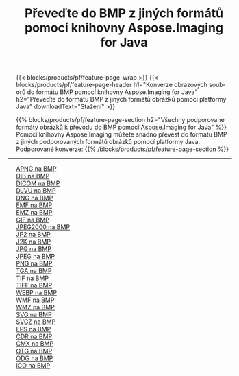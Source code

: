 ﻿---
title: Převeďte do BMP z jiných formátů pomocí knihovny Aspose.Imaging for Java 
weight: 3920
url: /cs/java/conversion/to/bmp 
lang: cs
langdirlevel: 2
locales: zh-hans,ja,it,ru,de,es,fr,nl,id,lt,pl,pt,vi,tr,ko,zh-hant,ar,hi,th,sv,cs,uk,he
description: Pomocí Aspose.Imaging můžete převést do BMP z jiných formátů pomocí Java
---

{{< blocks/products/pf/feature-page-wrap >}}
{{< blocks/products/pf/feature-page-header h1="Konverze obrazových souborů do formátu BMP pomocí knihovny Aspose.Imaging for Java" h2="Převeďte do formátu BMP z jiných formátů obrázků pomocí platformy Java" downloadText="Stažení" >}}


{{% blocks/products/pf/feature-page-section  h2="Všechny podporované formáty obrázků k převodu do BMP pomocí Aspose.Imaging for Java" %}}
Pomocí knihovny Aspose.Imaging můžete snadno převést do formátu BMP z jiných podporovaných formátů obrázků pomocí platformy Java.
<br/>
Podporované konverze:
{{% /blocks/products/pf/feature-page-section %}}
<div class="container-fluid productfamilypage bg-gray">
    <div class="convertypes bg-gray agp-content section">
        <div class="container">
		<hr style="margin-left:-20px;"/>
		<div class="row other-converters">
		    <div class='col-md-2 other-converter remove-lp remove-rp'><a href="/imaging/cs/java/conversion/apng-to-bmp" >APNG na BMP</a></div>
<div class='col-md-2 other-converter remove-lp remove-rp'><a href="/imaging/cs/java/conversion/dib-to-bmp" >DIB na BMP</a></div>
<div class='col-md-2 other-converter remove-lp remove-rp'><a href="/imaging/cs/java/conversion/dicom-to-bmp" >DICOM na BMP</a></div>
<div class='col-md-2 other-converter remove-lp remove-rp'><a href="/imaging/cs/java/conversion/djvu-to-bmp" >DJVU na BMP</a></div>
<div class='col-md-2 other-converter remove-lp remove-rp'><a href="/imaging/cs/java/conversion/dng-to-bmp" >DNG na BMP</a></div>
<div class='col-md-2 other-converter remove-lp remove-rp'><a href="/imaging/cs/java/conversion/emf-to-bmp" >EMF na BMP</a></div>
<div class='col-md-2 other-converter remove-lp remove-rp'><a href="/imaging/cs/java/conversion/emz-to-bmp" >EMZ na BMP</a></div>
<div class='col-md-2 other-converter remove-lp remove-rp'><a href="/imaging/cs/java/conversion/gif-to-bmp" >GIF na BMP</a></div>
<div class='col-md-2 other-converter remove-lp remove-rp'><a href="/imaging/cs/java/conversion/jpeg2000-to-bmp" >JPEG2000 na BMP</a></div>
<div class='col-md-2 other-converter remove-lp remove-rp'><a href="/imaging/cs/java/conversion/jp2-to-bmp" >JP2 na BMP</a></div>
<div class='col-md-2 other-converter remove-lp remove-rp'><a href="/imaging/cs/java/conversion/j2k-to-bmp" >J2K na BMP</a></div>
<div class='col-md-2 other-converter remove-lp remove-rp'><a href="/imaging/cs/java/conversion/jpg-to-bmp" >JPG na BMP</a></div>
<div class='col-md-2 other-converter remove-lp remove-rp'><a href="/imaging/cs/java/conversion/jpeg-to-bmp" >JPEG na BMP</a></div>
<div class='col-md-2 other-converter remove-lp remove-rp'><a href="/imaging/cs/java/conversion/png-to-bmp" >PNG na BMP</a></div>
<div class='col-md-2 other-converter remove-lp remove-rp'><a href="/imaging/cs/java/conversion/tga-to-bmp" >TGA na BMP</a></div>
<div class='col-md-2 other-converter remove-lp remove-rp'><a href="/imaging/cs/java/conversion/tif-to-bmp" >TIF na BMP</a></div>
<div class='col-md-2 other-converter remove-lp remove-rp'><a href="/imaging/cs/java/conversion/tiff-to-bmp" >TIFF na BMP</a></div>
<div class='col-md-2 other-converter remove-lp remove-rp'><a href="/imaging/cs/java/conversion/webp-to-bmp" >WEBP na BMP</a></div>
<div class='col-md-2 other-converter remove-lp remove-rp'><a href="/imaging/cs/java/conversion/wmf-to-bmp" >WMF na BMP</a></div>
<div class='col-md-2 other-converter remove-lp remove-rp'><a href="/imaging/cs/java/conversion/wmz-to-bmp" >WMZ na BMP</a></div>
<div class='col-md-2 other-converter remove-lp remove-rp'><a href="/imaging/cs/java/conversion/svg-to-bmp" >SVG na BMP</a></div>
<div class='col-md-2 other-converter remove-lp remove-rp'><a href="/imaging/cs/java/conversion/svgz-to-bmp" >SVGZ na BMP</a></div>
<div class='col-md-2 other-converter remove-lp remove-rp'><a href="/imaging/cs/java/conversion/eps-to-bmp" >EPS na BMP</a></div>
<div class='col-md-2 other-converter remove-lp remove-rp'><a href="/imaging/cs/java/conversion/cdr-to-bmp" >CDR na BMP</a></div>
<div class='col-md-2 other-converter remove-lp remove-rp'><a href="/imaging/cs/java/conversion/cmx-to-bmp" >CMX na BMP</a></div>
<div class='col-md-2 other-converter remove-lp remove-rp'><a href="/imaging/cs/java/conversion/otg-to-bmp" >OTG na BMP</a></div>
<div class='col-md-2 other-converter remove-lp remove-rp'><a href="/imaging/cs/java/conversion/odg-to-bmp" >ODG na BMP</a></div>
<div class='col-md-2 other-converter remove-lp remove-rp'><a href="/imaging/cs/java/conversion/ico-to-bmp" >ICO na BMP</a></div>
                </div>
        </div>
    </div>
</div>
<br/>

